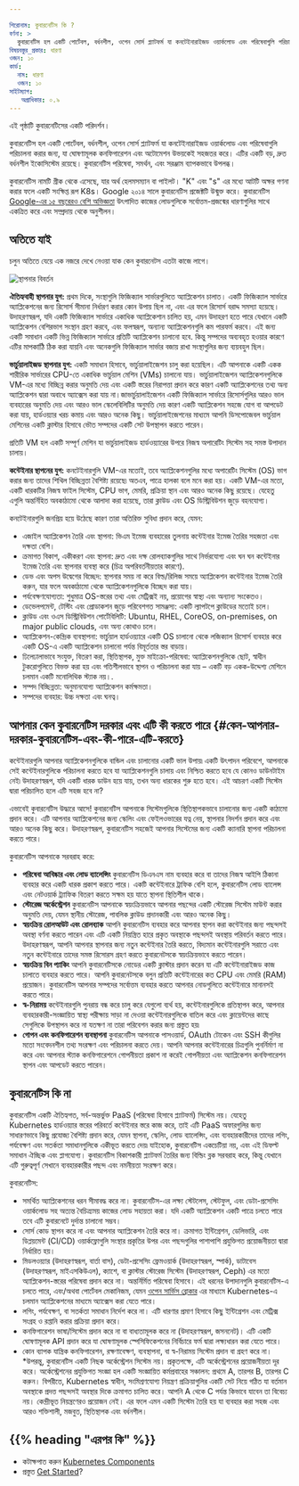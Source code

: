 ```yaml
---

শিরোনাম: কুবারনেটিস কি ?
বর্ণনা: >
  কুবারনেটিস হল একটি পোর্টেবল, বর্ধনশীল, ওপেন সোর্স প্ল্যাটফর্ম যা কনটেইনারাইজড ওয়ার্কলোড এবং পরিষেবাগুলি পরিচালনা করার জন্য, যা ঘোষণামূলক কনফিগারেশন এবং অটোমেশন উভয়কেই সহজতর করে। এটির একটি বড়, দ্রুত বর্ধনশীল ইকোসিস্টেম রয়েছে। কুবারনেটিস পরিষেবা, সমর্থন, এবং সরঞ্জাম ব্যাপকভাবে উপলব্ধ।
বিষয়বস্তুর_প্রকার: ধারণা
ওজন: ১০ 
কার্ড:
  নাম: ধারণা
  ওজন: ১০ 
সাইটম্যাপ:
   অগ্রাধিকার: ০.৯
---
```


<!-- overview -->
এই পৃষ্ঠাটি কুবারনেটিসের একটি পরিদর্শন।


<!-- body -->
কুবারনেটিস হল একটি পোর্টেবল, বর্ধনশীল, ওপেন সোর্স প্ল্যাটফর্ম যা কনটেইনারাইজড ওয়ার্কলোড এবং পরিষেবাগুলি পরিচালনা করার জন্য, যা ঘোষণামূলক কনফিগারেশন এবং অটোমেশন উভয়কেই সহজতর করে। এটির একটি বড়, দ্রুত বর্ধনশীল ইকোসিস্টেম রয়েছে। কুবারনেটিস পরিষেবা, সমর্থন, এবং সরঞ্জাম ব্যাপকভাবে উপলব্ধ।

কুবারনেটিস নামটি গ্রীক থেকে এসেছে, যার অর্থ হেলমসম্যান বা পাইলট। "K" এবং "s" এর মধ্যে আটটি অক্ষর গণনা করার ফলে একটি সংক্ষিপ্ত রূপ K8s। Google ২০১৪ সালে কুবারনেটিস প্রজেক্টটি উন্মুক্ত করে। কুবারনেটিস [Google-এর ১৫ বছরেরও বেশি অভিজ্ঞতা](/blog/2015/04/borg-predecessor-to-kubernetes/) উৎপাদিত কাজের লোডগুলিকে সর্বোত্তম-প্রজন্মের ধারণাগুলির সাথে একত্রিত করে এবং সম্প্রদায় থেকে অনুশীলন।

## অতিতে যাই

চলুন অতিতে যেয়ে এক নজরে দেখে নেওয়া যাক কেন কুবারনেটস এতটা কাজে লাগে। 

![স্থাপনার বিবর্তন](/images/docs/Container_Evolution.svg)

**ঐতিহ্যবাহী স্থাপনার যুগ:**
প্রথম দিকে, সংস্থাগুলি ফিজিক্যাল সার্ভারগুলিতে অ্যাপ্লিকেশন চালাত। একটি ফিজিক্যাল সার্ভারে অ্যাপ্লিকেশনের জন্য রিসোর্স সীমানা নির্ধারণ করার কোন উপায় ছিল না, এবং এর ফলে রিসোর্স বরাদ্দ সমস্যা হয়েছে। উদাহরণস্বরূপ, যদি একটি ফিজিক্যাল সার্ভারে একাধিক অ্যাপ্লিকেশান চালিত হয়, এমন উদাহরণ হতে পারে যেখানে একটি অ্যাপ্লিকেশন বেশিরভাগ সংস্থান গ্রহণ করবে, এবং ফলস্বরূপ, অন্যান্য অ্যাপ্লিকেশনগুলি কম পারফর্ম করবে। এই জন্য একটি সমাধান একটি ভিন্ন ফিজিক্যাল সার্ভারে প্রতিটি অ্যাপ্লিকেশন চালানো হবে. কিন্তু সম্পদের অব্যবহৃত হওয়ার কারণে এটির মাপকাঠিি ঠিক করা যায়নি এবং অনেকগুলি ফিজিক্যাল সার্ভার বজায় রাখা সংস্থাগুলির জন্য ব্যয়বহুল ছিল।

**ভার্চুয়ালাইজড স্থাপনার যুগ:**  একটি সমাধান হিসাবে, ভার্চুয়ালাইজেশন চালু করা হয়েছিল। এটি আপনাকে একটি একক শারীরিক সার্ভারের CPU-তে একাধিক ভার্চুয়াল মেশিন (VMs) চালানো যায়। ভার্চুয়ালাইজেশন অ্যাপ্লিকেশনগুলিকে VM-এর মধ্যে বিচ্ছিন্ন করার অনুমতি দেয় এবং একটি স্তরের নিরাপত্তা প্রদান করে কারণ একটি অ্যাপ্লিকেশনের তথ্য অন্য অ্যাপ্লিকেশন দ্বারা অবাধে অ্যাক্সেস করা যায় না।জাভার্চুয়ালাইজেশন একটি ফিজিক্যাল সার্ভারে রিসোর্সগুলির আরও ভাল ব্যবহারের অনুমতি দেয় এবং আরও ভাল স্কেলেবিলিটির অনুমতি দেয় কারণ একটি অ্যাপ্লিকেশন সহজে যোগ বা আপডেট করা যায়, হার্ডওয়্যার খরচ কমায় এবং আরও অনেক কিছু। ভার্চুয়ালাইজেশনের মাধ্যমে আপনি ডিসপোজেবল ভার্চুয়াল মেশিনের একটি ক্লাস্টার হিসাবে ভৌত সম্পদের একটি সেট উপস্থাপন করতে পারেন।

প্রতিটি VM হল একটি সম্পূর্ণ মেশিন যা ভার্চুয়ালাইজড হার্ডওয়্যারের উপরে নিজস্ব অপারেটিং সিস্টেম সহ সমস্ত উপাদান চালায়।

**কন্টেইনার স্থাপনের যুগ:** কনটেইনারগুলি VM-এর মতোই, তবে অ্যাপ্লিকেশনগুলির মধ্যে অপারেটিং সিস্টেম (OS) ভাগ করার জন্য তাদের শিথিল বিচ্ছিন্নতা বৈশিষ্ট্য রয়েছে৷ অতএব, পাত্রে হালকা বলে মনে করা হয়। একটি VM-এর মতো, একটি ধারকটির নিজস্ব ফাইল সিস্টেম, CPU ভাগ, মেমরি, প্রক্রিয়া স্থান এবং আরও অনেক কিছু রয়েছে। যেহেতু এগুলি অন্তর্নিহিত অবকাঠামো থেকে আলাদা করা হয়েছে, তারা ক্লাউড এবং OS ডিস্ট্রিবিউশন জুড়ে বহনযোগ্য।

কনটেইনারগুলি জনপ্রিয় হয়ে উঠেছে কারণ তারা অতিরিক্ত সুবিধা প্রদান করে, যেমন:

* এজাইল অ্যাপ্লিকেশন তৈরি এবং স্থাপনা: ভিএম ইমেজ ব্যবহারের তুলনায় কন্টেইনার ইমেজ তৈরির সহজতা এবং দক্ষতা বেশি। 
* ক্রমাগত বিকাশ, একীকরণ এবং স্থাপনা: দ্রুত এবং দক্ষ রোলব্যাকগুলির সাথে নির্ভরযোগ্য এবং ঘন ঘন কন্টেইনার ইমেজ তৈরি এবং স্থাপনার ব্যবস্থা করে (চিত্র অপরিবর্তনীয়তার কারণে).
* ডেভ এবং অপস উদ্বেগের বিচ্ছেদ: স্থাপনার সময় না করে বিল্ড/রিলিজ সময়ে অ্যাপ্লিকেশন কন্টেইনার ইমেজ তৈরি করুন, যার ফলে অবকাঠামো থেকে অ্যাপ্লিকেশনগুলিকে বিচ্ছেদ করা যায়। 
* পর্যবেক্ষণযোগ্যতা: শুধুমাত্র OS-স্তরের তথ্য এবং মেট্রিক্সই নয়, প্রয়োগের স্বাস্থ্য এবং অন্যান্য সংকেতও।
* ডেভেলপমেন্ট, টেস্টিং এবং প্রোডাকশন জুড়ে পরিবেশগত সামঞ্জস্য: একটি ল্যাপটপে ক্লাউডের মতোই চলে।
* ক্লাউড এবং ওএস ডিস্ট্রিবিউশন পোর্টেবিলিটি: Ubuntu, RHEL, CoreOS, on-premises, on major public clouds, এবং অন্য কোথাও চলে।
* অ্যাপ্লিকেশন-কেন্দ্রিক ব্যবস্থাপনা: ভার্চুয়াল হার্ডওয়্যারে একটি OS চালানো থেকে লজিক্যাল রিসোর্স ব্যবহার করে একটি OS-এ একটি অ্যাপ্লিকেশন চালানো পর্যন্ত বিমূর্ততার স্তর বাড়ায়।
* ঢিলেঢালাভাবে সংযুক্ত, বিতরণ করা, স্থিতিস্থাপক, মুক্ত মাইক্রো-পরিষেবা: অ্যাপ্লিকেশনগুলিকে ছোট, স্বাধীন টুকরোগুলিতে বিভক্ত করা হয় এবং গতিশীলভাবে স্থাপন ও পরিচালনা করা যায় – একটি বড় একক-উদ্দেশ্য মেশিনে চলমান একটি মনোলিথিক স্ট্যাক নয়।.
* সম্পদ বিচ্ছিন্নতা: অনুমানযোগ্য অ্যাপ্লিকেশন কর্মক্ষমতা।
* সম্পদের ব্যবহার: উচ্চ দক্ষতা এবং ঘনত্ব।

## আপনার কেন কুবারনেটিস দরকার এবং এটি কী করতে পারে {#কেন-আপনার-দরকার-কুবারনেটিস-এবং-কী-পারে-এটি-করতে}

কন্টেইনারগুলি আপনার অ্যাপ্লিকেশনগুলিকে বান্ডিল এবং চালানোর একটি ভাল উপায়৷ একটি উৎপাদন পরিবেশে, আপনাকে সেই কন্টেইনারগুলিকে পরিচালনা করতে হবে যা অ্যাপ্লিকেশনগুলি চালায় এবং নিশ্চিত করতে হবে যে কোনও ডাউনটাইম নেই৷ উদাহরণস্বরূপ, যদি একটি ধারক ডাউন হয়ে যায়, তখন অন্য ধারকের শুরু হতে হবে। এই আচরণ একটি সিস্টেম দ্বারা পরিচালিত হলে এটি সহজ হবে না?

এভাবেই কুবারনেটিস উদ্ধারে আসে! কুবারনেটিস আপনাকে সিস্টেমগুলিকে স্থিতিস্থাপকভাবে চালানোর জন্য একটি কাঠামো প্রদান করে। এটি আপনার অ্যাপ্লিকেশনের জন্য স্কেলিং এবং ফেইলওভারের যত্ন নেয়, স্থাপনার নিদর্শন প্রদান করে এবং আরও অনেক কিছু করে। উদাহরণস্বরূপ, কুবারনেটিস সহজেই আপনার সিস্টেমের জন্য একটি ক্যানারি স্থাপনা পরিচালনা করতে পারে।

কুবারনেটিস আপনাকে সরবরাহ করে:

* **পরিষেবা আবিষ্কার এবং লোড ব্যালেন্সিং**
কুবারনেটিস ডিএনএস নাম ব্যবহার করে বা তাদের নিজস্ব আইপি ঠিকানা ব্যবহার করে একটি ধারক প্রকাশ করতে পারে। একটি কন্টেইনারে ট্রাফিক বেশি হলে, কুবারনেটিস লোড ব্যালেন্স এবং নেটওয়ার্ক ট্র্যাফিক বিতরণ করতে সক্ষম হয় যাতে স্থাপনা স্থিতিশীল থাকে।
* **স্টোরেজ অর্কেস্ট্রেশন**
কুবারনেটিস আপনাকে স্বয়ংক্রিয়ভাবে আপনার পছন্দের একটি স্টোরেজ সিস্টেম মাউন্ট করার অনুমতি দেয়, যেমন স্থানীয় স্টোরেজ, পাবলিক ক্লাউড প্রদানকারী এবং আরও অনেক কিছু।
* **স্বয়ংক্রিয় রোলআউট এবং রোলব্যাক**
আপনি কুবারনেটিস ব্যবহার করে আপনার স্থাপন করা কন্টেইনার জন্য পছন্দসই অবস্থা বর্ণনা করতে পারেন এবং এটি একটি নিয়ন্ত্রিত হারে প্রকৃত অবস্থাকে পছন্দসই অবস্থায় পরিবর্তন করতে পারে। উদাহরণস্বরূপ, আপনি আপনার স্থাপনার জন্য নতুন কন্টেইনার তৈরি করতে, বিদ্যমান কন্টেইনারগুলি সরাতে এবং নতুন কন্টেইনারে তাদের সমস্ত রিসোরস গ্রহণ করতে কুবারনেটসকে স্বয়ংক্রিয়ভাবে করতে পারেন।
* **স্বয়ংক্রিয় বিন প্যাকিং**
আপনি কুবারনেটিসকে নোডের একটি ক্লাস্টার প্রদান করেন যা এটি কন্টেইনারাইজড কাজ চালাতে ব্যবহার করতে পারে। আপনি কুবারনেটসকে বলুন প্রতিটি কন্টেইনারের কত CPU এবং মেমরি (RAM) প্রয়োজন। কুবারনেটিস আপনার সম্পদের সর্বোত্তম ব্যবহার করতে আপনার নোডগুলিতে কন্টেইনারে মানানসই করতে পারে।
* **স্ব-নিরাময়**
 কন্টেইনারগুলি পুনরায় বন্ধ করে চালু করে যেগুলো ব্যর্থ হয়, কন্টেইনারগুলিকে প্রতিস্থাপন করে, আপনার ব্যবহারকারী-সংজ্ঞায়িত স্বাস্থ্য পরীক্ষায় সাড়া না দেওয়া কন্টেইনারগুলিকে বাতিল করে এবং ক্লায়েন্টদের কাছে সেগুলিকে উপস্থাপন করে না যতক্ষণ না তারা পরিবেশন করার জন্য প্রস্তুত হয়৷ 
* **গোপন এবং কনফিগারেশন ব্যবস্থাপনা**
কুবারনেটিস আপনাকে পাসওয়ার্ড, OAuth টোকেন এবং SSH কীগুলির মতো সংবেদনশীল তথ্য সংরক্ষণ এবং পরিচালনা করতে দেয়। আপনি আপনার কন্টেইনারের চিত্রগুলি পুনর্নির্মাণ না করে এবং আপনার স্ট্যাক কনফিগারেশনে গোপনীয়তা প্রকাশ না করেই গোপনীয়তা এবং অ্যাপ্লিকেশন কনফিগারেশন স্থাপন এবং আপডেট করতে পারেন।

## কুবারনেটিস কি না

কুবারনেটিস একটি ঐতিহ্যগত, সর্ব-অন্তর্ভুক্ত PaaS (পরিষেবা হিসাবে প্ল্যাটফর্ম) সিস্টেম নয়। যেহেতু Kubernetes হার্ডওয়্যার স্তরের পরিবর্তে কন্টেইনার স্তরে কাজ করে, তাই এটি PaaS অফারগুলির জন্য সাধারণভাবে কিছু প্রযোজ্য বৈশিষ্ট্য প্রদান করে, যেমন স্থাপনা, স্কেলিং, লোড ব্যালেন্সিং, এবং ব্যবহারকারীদের তাদের লগিং, পর্যবেক্ষণ এবং সতর্কতা সমাধানগুলিকে একীভূত করতে দেয়৷ যাইহোক, কুবারনেটিস একচেটিয়া নয়, এবং এই ডিফল্ট সমাধান ঐচ্ছিক এবং প্লাগযোগ্য। কুবারনেটিস বিকাশকারী প্ল্যাটফর্ম তৈরির জন্য বিল্ডিং ব্লক সরবরাহ করে, কিন্তু যেখানে এটি গুরুত্বপূর্ণ সেখানে ব্যবহারকারীর পছন্দ এবং নমনীয়তা সংরক্ষণ করে।

কুবারনেটিস:

* সমর্থিত অ্যাপ্লিকেশনের ধরন সীমাবদ্ধ করে না। কুবারনেটিস-এর লক্ষ্য স্টেটলেস, স্টেটফুল, এবং ডেটা-প্রসেসিং ওয়ার্কলোড সহ অত্যন্ত বৈচিত্র্যময় কাজের লোড সহায়তা করা। যদি একটি অ্যাপ্লিকেশন একটি পাত্রে চলতে পারে তবে এটি কুবারনেটে দুর্দান্ত চালানো সম্ভব।
* সোর্স কোড স্থাপন করে না এবং আপনার অ্যাপ্লিকেশন তৈরি করে না। ক্রমাগত ইন্টিগ্রেশন, ডেলিভারি, এবং ডিপ্লয়মেন্ট (CI/CD) ওয়ার্কফ্লোগুলি সংস্থার প্রকৃতির উপর এবং পছন্দগুলির পাশাপাশি প্রযুক্তিগত প্রয়োজনীয়তা দ্বারা নির্ধারিত হয়। 
* মিডলওয়্যার (উদাহরণস্বরূপ, বার্তা বাস), ডেটা-প্রসেসিং ফ্রেমওয়ার্ক (উদাহরণস্বরূপ, স্পার্ক), ডাটাবেস (উদাহরণস্বরূপ, মাইএসকিউএল), ক্যাশে, বা ক্লাস্টার স্টোরেজ সিস্টেম (উদাহরণস্বরূপ, Ceph) এর মতো অ্যাপ্লিকেশন-স্তরের পরিষেবা প্রদান করে না। অন্তর্নির্মিত পরিষেবা হিসাবে। এই ধরনের উপাদানগুলি কুবারনেটিস-এ চলতে পারে, এবং/অথবা পোর্টেবল মেকানিজম, যেমন [ওপেন সার্ভিস ব্রোকার](https://openservicebrokerapi.org/) এর মাধ্যমে Kubernetes-এ চলমান অ্যাপ্লিকেশনের মাধ্যমে অ্যাক্সেস করা যেতে পারে।
* লগিং, পর্যবেক্ষণ, বা সতর্কতা সমাধান নির্দেশ করে না। এটি ধারণার প্রমাণ হিসাবে কিছু ইন্টিগ্রেশন এবং মেট্রিক্স সংগ্রহ ও রপ্তানি করার প্রক্রিয়া প্রদান করে।
* কনফিগারেশন ভাষা/সিস্টেম প্রদান করে না বা বাধ্যতামূলক করে না (উদাহরণস্বরূপ, জসননেট)। এটি একটি ঘোষণামূলক API প্রদান করে যা ঘোষণামূলক স্পেসিফিকেশনের নির্বিচারে ফর্ম দ্বারা লক্ষ্যধারন করা যেতে পারে।
* কোন ব্যাপক যান্ত্রিক কনফিগারেশন, রক্ষণাবেক্ষণ, ব্যবস্থাপনা, বা স্ব-নিরাময় সিস্টেম প্রদান বা গ্রহণ করে না।
*উপরন্তু, কুবারনেটিস একটি নিছক অর্কেস্ট্রেশন সিস্টেম নয়। প্রকৃতপক্ষে, এটি অর্কেস্ট্রেশনের প্রয়োজনীয়তা দূর করে। অর্কেস্ট্রেশনের প্রযুক্তিগত সংজ্ঞা হল একটি সংজ্ঞায়িত কর্মপ্রবাহের সঞ্চালন: প্রথমে A, তারপর B, তারপর C করুন। বিপরীতে, Kubernetes স্বাধীন, সংমিশ্রণযোগ্য নিয়ন্ত্রণ প্রক্রিয়াগুলির একটি সেট নিয়ে গঠিত যা বর্তমান অবস্থাকে প্রদত্ত পছন্দসই অবস্থার দিকে ক্রমাগত চালিত করে। আপনি A থেকে C পর্যন্ত কিভাবে যাবেন তা বিবেচ্য নয়। কেন্দ্রীভূত নিয়ন্ত্রণেরও প্রয়োজন নেই। এর ফলে এমন একটি সিস্টেম তৈরি হয় যা ব্যবহার করা সহজ এবং আরও শক্তিশালী, মজবুত, স্থিতিস্থাপক এবং বর্ধনশীল।



## {{% heading "এরপর কি" %}}

*   কটাক্ষপাত করুন [Kubernetes Components](/docs/concepts/overview/components/)
*   প্রস্তুত [Get Started](/docs/setup/)?
